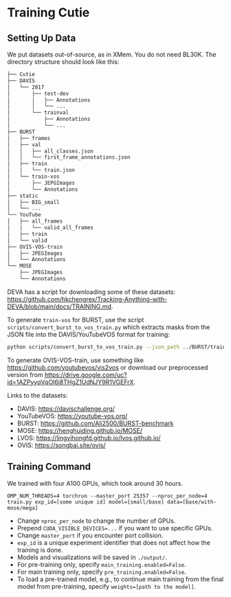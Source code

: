 # Training Cutie

## Setting Up Data

We put datasets out-of-source, as in XMem. You do not need BL30K. The directory structure should look like this:

```bash
├── Cutie
├── DAVIS
│   └── 2017
│       ├── test-dev
│       │   ├── Annotations
│       │   └── ...
│       └── trainval
│           ├── Annotations
│           └── ...
├── BURST
│   ├── frames
│   ├── val
│   │   ├── all_classes.json
│   │   └── first_frame_annotations.json
│   ├── train
│   │   └── train.json
│   └── train-vos
│       ├── JEPGImages
│       └── Annotations
├── static
│   ├── BIG_small
│   └── ...
└── YouTube
│   ├── all_frames
│   │   └── valid_all_frames
│   ├── train
│   └── valid
├── OVIS-VOS-train
│   ├── JPEGImages
│   └── Annotations
└── MOSE
    ├── JPEGImages
    └── Annotations
```

DEVA has a script for downloading some of these datasets: <https://github.com/hkchengrex/Tracking-Anything-with-DEVA/blob/main/docs/TRAINING.md>.

To generate `train-vos` for BURST, use the script `scripts/convert_burst_to_vos_train.py` which extracts masks from the JSON file into the DAVIS/YouTubeVOS format for training:
```bash
python scripts/convert_burst_to_vos_train.py --json_path ../BURST/train/train.json --frames_path ../BURST/frames/train --output_path ../BURST/train-vos
```

To generate OVIS-VOS-train, use something like https://github.com/youtubevos/vis2vos or download our preprocessed version from https://drive.google.com/uc?id=1AZPyyqVqOl6j8THgZ1UdNJY9R1VGEFrX.

Links to the datasets:
- DAVIS: https://davischallenge.org/
- YouTubeVOS: https://youtube-vos.org/
- BURST: https://github.com/Ali2500/BURST-benchmark
- MOSE: https://henghuiding.github.io/MOSE/
- LVOS: https://lingyihongfd.github.io/lvos.github.io/
- OVIS: https://songbai.site/ovis/

## Training Command

We trained with four A100 GPUs, which took around 30 hours.

```
OMP_NUM_THREADS=4 torchrun --master_port 25357 --nproc_per_node=4 train.py exp_id=[some unique id] model=[small/base] data=[base/with-mose/mega]
```

- Change `nproc_per_node` to change the number of GPUs.
- Prepend `CUDA_VISIBLE_DEVICES=...` if you want to use specific GPUs.
- Change `master_port` if you encounter port collision.
- `exp_id` is a unique experiment identifier that does not affect how the training is done.
- Models and visualizations will be saved in `./output/`.
- For pre-training only, specify `main_training.enabled=False`.
- For main training only, specify `pre_training.enabled=False`.
- To load a pre-trained model, e.g., to continue main training from the final model from pre-training, specify `weights=[path to the model]`.
